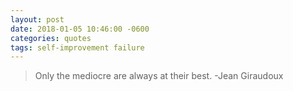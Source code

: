 ```yaml
---
layout: post
date: 2018-01-05 10:46:00 -0600
categories: quotes
tags: self-improvement failure
---
```

> Only the mediocre are always at their best.
-Jean Giraudoux

